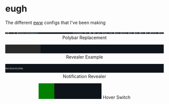 # eugh
The different [eww](https://github.com/elkowar/eww) configs that I've been making

<p align="center">
    <img src="polybar-replacement/.github/preview.png">
    Polybar Replacement
</p>

<p align="center">
    <img src="revealer-example/.github/preview.gif">
    Revealer Example
</p>

<p align="center">
    <img src="notification-revealer/.github/preview.gif">
    Notification Revealer
</p>

<p align="center">
    <img src="hover-switch-example/.github/preview.gif">
    Hover Switch
</p>
